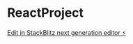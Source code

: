 # ReactProject

[Edit in StackBlitz next generation editor ⚡️](https://stackblitz.com/~/github.com/ei1412/ReactProject)